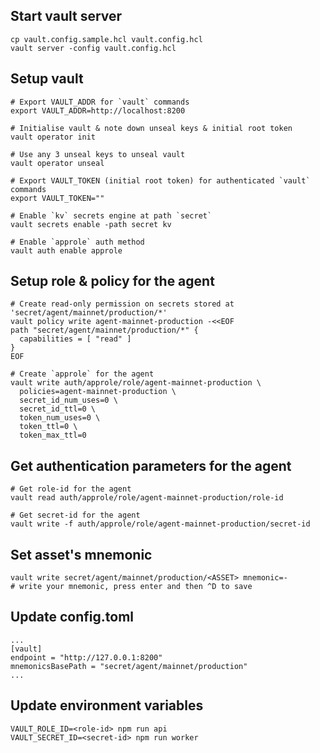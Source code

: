 ## Start vault server

```
cp vault.config.sample.hcl vault.config.hcl
vault server -config vault.config.hcl
```


## Setup vault

```
# Export VAULT_ADDR for `vault` commands
export VAULT_ADDR=http://localhost:8200

# Initialise vault & note down unseal keys & initial root token
vault operator init

# Use any 3 unseal keys to unseal vault
vault operator unseal

# Export VAULT_TOKEN (initial root token) for authenticated `vault` commands
export VAULT_TOKEN=""

# Enable `kv` secrets engine at path `secret`
vault secrets enable -path secret kv

# Enable `approle` auth method
vault auth enable approle
```


## Setup role & policy for the agent

```
# Create read-only permission on secrets stored at 'secret/agent/mainnet/production/*'
vault policy write agent-mainnet-production -<<EOF
path "secret/agent/mainnet/production/*" {
  capabilities = [ "read" ]
}
EOF

# Create `approle` for the agent
vault write auth/approle/role/agent-mainnet-production \
  policies=agent-mainnet-production \
  secret_id_num_uses=0 \
  secret_id_ttl=0 \
  token_num_uses=0 \
  token_ttl=0 \
  token_max_ttl=0
```


## Get authentication parameters for the agent

```
# Get role-id for the agent
vault read auth/approle/role/agent-mainnet-production/role-id

# Get secret-id for the agent
vault write -f auth/approle/role/agent-mainnet-production/secret-id
```


## Set asset's mnemonic

```
vault write secret/agent/mainnet/production/<ASSET> mnemonic=-
# write your mnemonic, press enter and then ^D to save
```


## Update config.toml

```
...
[vault]
endpoint = "http://127.0.0.1:8200"
mnemonicsBasePath = "secret/agent/mainnet/production"
...
```

## Update environment variables

```
VAULT_ROLE_ID=<role-id> npm run api
VAULT_SECRET_ID=<secret-id> npm run worker
```
